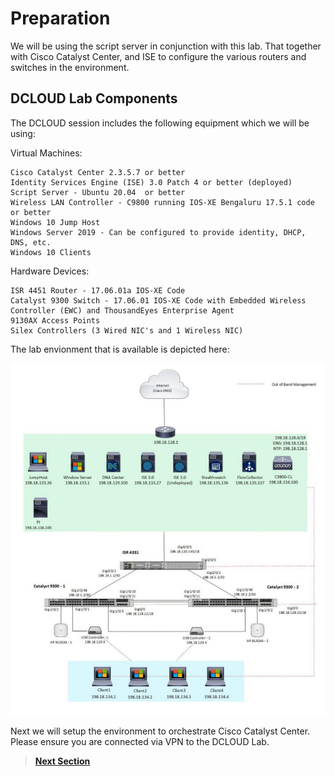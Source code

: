 # Preparation

We will be using the script server in conjunction with this lab. That together with Cisco Catalyst Center, and ISE to configure the various routers and switches in the environment.

## DCLOUD Lab Components

The DCLOUD session includes the following equipment which we will be using:

Virtual Machines:

    Cisco Catalyst Center 2.3.5.7 or better
    Identity Services Engine (ISE) 3.0 Patch 4 or better (deployed)
    Script Server - Ubuntu 20.04  or better
    Wireless LAN Controller - C9800 running IOS-XE Bengaluru 17.5.1 code or better
    Windows 10 Jump Host 
    Windows Server 2019 - Can be configured to provide identity, DHCP, DNS, etc.
    Windows 10 Clients

Hardware Devices:

    ISR 4451 Router - 17.06.01a IOS-XE Code
    Catalyst 9300 Switch - 17.06.01 IOS-XE Code with Embedded Wireless Controller (EWC) and ThousandEyes Enterprise Agent
    9130AX Access Points
    Silex Controllers (3 Wired NIC's and 1 Wireless NIC)

The lab envionment that is available is depicted here:

![json](./assets/DCLOUD_Topology_Wireless.png?raw=true "Import JSON")

Next we will setup the environment to orchestrate Cisco Catalyst Center. Please ensure you are connected via VPN to the DCLOUD Lab.

> [**Next Section**](./03-scriptserver.md)